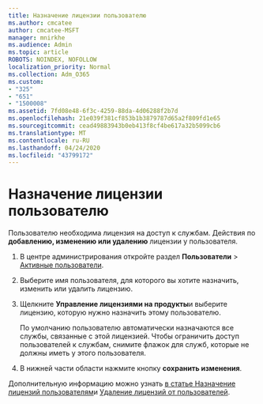 ```yaml
---
title: Назначение лицензии пользователю
ms.author: cmcatee
author: cmcatee-MSFT
manager: mnirkhe
ms.audience: Admin
ms.topic: article
ROBOTS: NOINDEX, NOFOLLOW
localization_priority: Normal
ms.collection: Adm_O365
ms.custom:
- "325"
- "651"
- "1500008"
ms.assetid: 7fd08e48-6f3c-4259-88da-4d06288f2b7d
ms.openlocfilehash: 21e039f381cf853b1b3879787d65a2f809fd1e65
ms.sourcegitcommit: cead49883943b0eb413f8cf4be617a32b5099cb6
ms.translationtype: MT
ms.contentlocale: ru-RU
ms.lasthandoff: 04/24/2020
ms.locfileid: "43799172"
---
```

# <a name="how-to-assign-a-license-to-a-user"></a>Назначение лицензии пользователю

Пользователю необходима лицензия на доступ к службам. Действия по **добавлению, изменению или удалению** лицензии у пользователя.
  
1. В центре администрирования откройте раздел **Пользователи** \> [Активные пользователи](https://go.microsoft.com/fwlink/p/?linkid=834822).

2. Выберите имя пользователя, для которого вы хотите назначить, изменить или удалить лицензию.

3. Щелкните **Управление лицензиями на продукты**и выберите лицензию, которую нужно назначить этому пользователю.

    По умолчанию пользователю автоматически назначаются все службы, связанные с этой лицензией. Чтобы ограничить доступ пользователей к службам, снимите флажок для служб, которые не должны иметь у этого пользователя.

4. В нижней части области нажмите кнопку **сохранить изменения**.

Дополнительную информацию можно узнать [в статье Назначение лицензий пользователям](https://docs.microsoft.com/office365/admin/subscriptions-and-billing/assign-licenses-to-users)и [Удаление лицензий от пользователей](https://docs.microsoft.com/office365/admin/subscriptions-and-billing/remove-licenses-from-users).